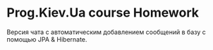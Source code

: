 # Prog.Kiev.Ua course Homework
Версия чата с автоматическим добавлением сообщений в базу с помощью JPA & Hibernate.